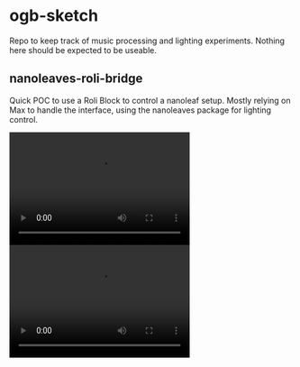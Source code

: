 # ogb-sketch
Repo to keep track of music processing and lighting experiments. Nothing here should be expected to be useable.

## nanoleaves-roli-bridge
Quick POC to use a Roli Block to control a nanoleaf setup. Mostly relying on Max to handle the interface, using the nanoleaves package for lighting control.


<video src="media/beat-detect-first-run.mp4?raw=true" width="320" height="200" controls preload></video>
<video src="media/roli-block-nanoleaf-poc.mp4?raw=true" width="320" height="200" controls preload></video>
